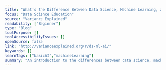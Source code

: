 ```yaml
---
title: "What’s the Difference Between Data Science, Machine Learning, and Artificial Intelligence?"
focus: "Data Science Education"
source: "Variance Explained"
readability: ["Beginner"]
type: "Blog"
toolPurpose: []
toolAccessibilityIssues: []
openSource: false
link: "http://varianceexplained.org/r/ds-ml-ai/"
keywords: []
learnTags: ["basicAI","machineLearning"]
summary: "An introduction to the differences between data science, machine learning and AI, and how they can be used together. "
---
```


